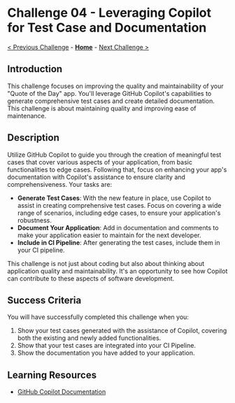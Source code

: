 # Challenge 04 - Leveraging Copilot for Test Case and Documentation

[< Previous Challenge](./Challenge-03.md) - **[Home](../README.md)** - [Next Challenge >](./Challenge-05.md)

## Introduction
This challenge focuses on improving the quality and maintainability of your "Quote of the Day" app. You'll leverage GitHub Copilot's capabilities to generate comprehensive test cases and create detailed documentation. This challenge is about maintaining quality and improving ease of maintenance.

## Description
Utilize GitHub Copilot to guide you through the creation of meaningful test cases that cover various aspects of your application, from basic functionalities to edge cases. Following that, focus on enhancing your app's documentation with Copilot's assistance to ensure clarity and comprehensiveness. Your tasks are:

- **Generate Test Cases**: With the new feature in place, use Copilot to assist in creating comprehensive test cases. Focus on covering a wide range of scenarios, including edge cases, to ensure your application's robustness.
- **Document Your Application**: Add in documentation and comments to make your application easier to maintain for the next developer.
- **Include in CI Pipeline**: After generating the test cases, include them in your CI pipeline.

This challenge is not just about coding but also about thinking about application quality and maintainability. It's an opportunity to see how Copilot can contribute to these aspects of software development.

## Success Criteria
You will have successfully completed this challenge when you:

1. Show your test cases generated with the assistance of Copilot, covering both the existing and newly added functionalities.
2. Show that your test cases are integrated into your CI Pipeline.
3. Show the documentation you have added to your application.

## Learning Resources
- [GitHub Copilot Documentation](https://docs.github.com/en/copilot)
